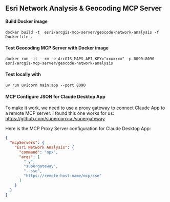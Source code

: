 ## Esri Network Analysis  & Geocoding MCP Server

#### Build Docker image
`docker build -t  esri/arcgis-mcp-server/geocode-network-analysis -f Dockerfile .`

#### Test Geocoding MCP Server with Docker image 
`docker run -it --rm -e ArcGIS_MAPS_API_KEY="xxxxxxx" -p 8090:8090  esri/arcgis-mcp-server/geocode-network-analysis`

#### Test locally with 
`uv run uvicorn main:app --port 8090`

#### MCP Configure JSON for Claude Desktop App

To make it work, we need to use a proxy gateway to connect Claude App to a remote MCP server. I found this one works for us: https://github.com/supercorp-ai/supergateway

Here is the MCP Proxy Server configuration for Claude Desktop App: 

```json
{
  "mcpServers": {
    "Esri Network Analysis": {
      "command": "npx",
      "args": [
        "-y",
        "supergateway",
        "--sse",
        "https://remote-host-name/mcp/sse"
      ]
    }
  }
}
```

